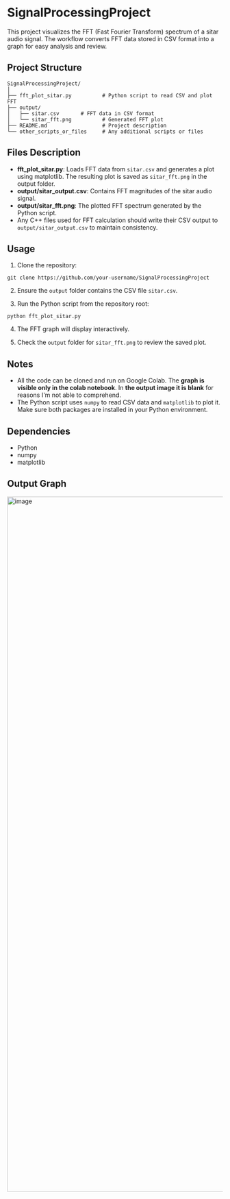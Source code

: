 # SignalProcessingProject

This project visualizes the FFT (Fast Fourier Transform) spectrum of a sitar audio signal. The workflow converts FFT data stored in CSV format into a graph for easy analysis and review.

## Project Structure

```
SignalProcessingProject/
│
├── fft_plot_sitar.py          # Python script to read CSV and plot FFT
├── output/
│   ├── sitar.csv       # FFT data in CSV format
│   └── sitar_fft.png          # Generated FFT plot
├── README.md                  # Project description
└── other_scripts_or_files     # Any additional scripts or files
```

## Files Description

- **fft_plot_sitar.py**: Loads FFT data from `sitar.csv` and generates a plot using matplotlib. The resulting plot is saved as `sitar_fft.png` in the output folder.  
- **output/sitar_output.csv**: Contains FFT magnitudes of the sitar audio signal.  
- **output/sitar_fft.png**: The plotted FFT spectrum generated by the Python script.  
- Any C++ files used for FFT calculation should write their CSV output to `output/sitar_output.csv` to maintain consistency.

## Usage

1. Clone the repository:

```
git clone https://github.com/your-username/SignalProcessingProject
```

2. Ensure the `output` folder contains the CSV file `sitar.csv`.

3. Run the Python script from the repository root:

```
python fft_plot_sitar.py
```

4. The FFT graph will display interactively.

5. Check the `output` folder for `sitar_fft.png` to review the saved plot.

## Notes

- All the code can be cloned and run on Google Colab. The **graph is visible only in the colab notebook**. In **the output image it is blank** for reasons I'm not able to comprehend.
- The Python script uses `numpy` to read CSV data and `matplotlib` to plot it. Make sure both packages are installed in your Python environment.

## Dependencies

- Python  
- numpy  
- matplotlib

## Output Graph

<img width="2960" height="1622" alt="image" src="https://github.com/user-attachments/assets/a4ad15a8-a708-4245-84d4-e0636b9a8704" />

